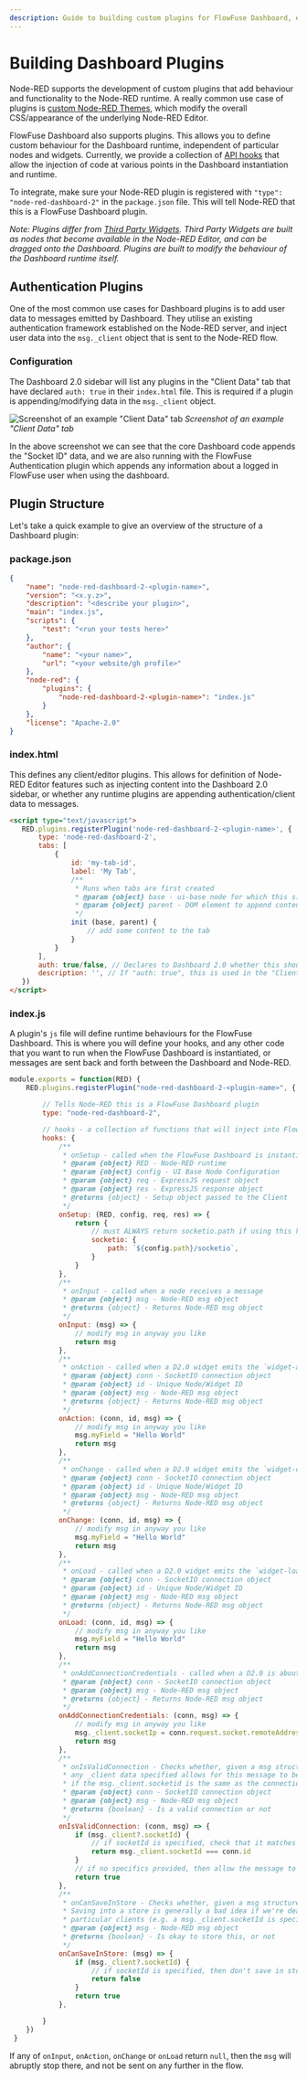 ```yaml
---
description: Guide to building custom plugins for FlowFuse Dashboard, enhancing its capabilities with your functionality.
---
```


<script setup>
    import AddedIn from '../../components/AddedIn.vue';
</script>

# Building Dashboard Plugins <AddedIn version="0.11.0"/>

Node-RED supports the development of custom plugins that add behaviour and functionality to the Node-RED runtime. A really common use case of plugins is [custom Node-RED Themes](https://nodered.org/docs/api/ui/themes/), which modify the overall CSS/appearance of the underlying Node-RED Editor.

FlowFuse Dashboard also supports plugins. This allows you to define custom behaviour for the Dashboard runtime, independent of particular nodes and widgets. Currently, we provide a collection of [API hooks](#index-js) that allow the injection of code at various points in the Dashboard instantiation and runtime.

To integrate, make sure your Node-RED plugin is registered with `"type": "node-red-dashboard-2"` in the `package.json` file. This will tell Node-RED that this is a FlowFuse Dashboard plugin.

_Note: Plugins differ from [Third Party Widgets](../widgets/third-party.md). Third Party Widgets are built as nodes that become available in the Node-RED Editor, and can be dragged onto the Dashboard. Plugins are built to modify the behaviour of the Dashboard runtime itself._

## Authentication Plugins <AddedIn version="1.10.0"/>

One of the most common use cases for Dashboard plugins is to add user data to messages emitted by Dashboard. They utilise an existing authentication framework established on the Node-RED server, and inject user data into the `msg._client` object that is sent to the Node-RED flow.

### Configuration

The Dashboard 2.0 sidebar will list any plugins in the "Client Data" tab that have declared `auth: true` in their `index.html` file. This is required if a plugin is appending/modifying data in the `msg._client` object.

![Screenshot of an example "Client Data" tab](/images/dashboard-sidebar-clientdata.png)
_Screenshot of an example "Client Data" tab_

In the above screenshot we can see that the core Dashboard code appends the "Socket ID" data, and we are also running with the FlowFuse Authentication plugin which appends any information about a logged in FlowFuse user when using the dashboard.

## Plugin Structure

Let's take a quick example to give an overview of the structure of a Dashboard plugin:

### package.json

```json
{
    "name": "node-red-dashboard-2-<plugin-name>",
    "version": "<x.y.z>",
    "description": "<describe your plugin>",
    "main": "index.js",
    "scripts": {
        "test": "<run your tests here>"
    },
    "author": {
        "name": "<your name>",
        "url": "<your website/gh profile>"
    },
    "node-red": {
        "plugins": {
            "node-red-dashboard-2-<plugin-name>": "index.js"
        }
    },
    "license": "Apache-2.0"
}
```

### index.html

This defines any client/editor plugins. This allows for definition of Node-RED Editor features such as injecting content into the Dashboard 2.0 sidebar, or whether any runtime plugins are appending authentication/client data to messages.

 ```html
 <script type="text/javascript">
    RED.plugins.registerPlugin('node-red-dashboard-2-<plugin-name>', {
        type: 'node-red-dashboard-2',
        tabs: [
            {
                id: 'my-tab-id',
                label: 'My Tab',
                /**
                 * Runs when tabs are first created
                 * @param {object} base - ui-base node for which this sidebar represents
                 * @param {object} parent - DOM element to append content to
                 */
                init (base, parent) {
                    // add some content to the tab
                }
            }
        ],
        auth: true/false, // Declares to Dashboard 2.0 whether this should list in the "Client Data" tab
        description: '', // If "auth: true", this is used in the "Client Data" tab of the Dashboard Sidebar
    })
</script>
 ```

### index.js

A plugin's `js` file will define runtime behaviours for the FlowFuse Dashboard. This is where you will define your hooks, and any other code that you want to run when the FlowFuse Dashboard is instantiated, or messages are sent back and forth between the Dashboard and Node-RED.

```js
module.exports = function(RED) {
    RED.plugins.registerPlugin("node-red-dashboard-2-<plugin-name>", {

        // Tells Node-RED this is a FlowFuse Dashboard plugin
        type: "node-red-dashboard-2",

        // hooks - a collection of functions that will inject into FlowFuse Dashboard
        hooks: {
            /**
             * onSetup - called when the FlowFuse Dashboard is instantiated
             * @param {object} RED - Node-RED runtime
             * @param {object} config - UI Base Node Configuration
             * @param {object} req - ExpressJS request object
             * @param {object} res - ExpressJS response object
             * @returns {object} - Setup object passed to the Client
             */ 
            onSetup: (RED, config, req, res) => {
                return {
                    // must ALWAYS return socketio.path if using this hook
                    socketio: {
                        path: `${config.path}/socketio`, 
                    }
                }
            },
            /**
             * onInput - called when a node receives a message
             * @param {object} msg - Node-RED msg object
             * @returns {object} - Returns Node-RED msg object
             */ 
            onInput: (msg) => {
                // modify msg in anyway you like
                return msg
            },
            /**
             * onAction - called when a D2.0 widget emits the `widget-action` event via SocketIO
             * @param {object} conn - SocketIO connection object
             * @param {object} id - Unique Node/Widget ID
             * @param {object} msg - Node-RED msg object
             * @returns {object} - Returns Node-RED msg object
             */ 
            onAction: (conn, id, msg) => {
                // modify msg in anyway you like
                msg.myField = "Hello World"
                return msg
            },
            /**
             * onChange - called when a D2.0 widget emits the `widget-change` event via SocketIO
             * @param {object} conn - SocketIO connection object
             * @param {object} id - Unique Node/Widget ID
             * @param {object} msg - Node-RED msg object
             * @returns {object} - Returns Node-RED msg object
             */ 
            onChange: (conn, id, msg) => {
                // modify msg in anyway you like
                msg.myField = "Hello World"
                return msg
            },
            /**
             * onLoad - called when a D2.0 widget emits the `widget-load` event via SocketIO
             * @param {object} conn - SocketIO connection object
             * @param {object} id - Unique Node/Widget ID
             * @param {object} msg - Node-RED msg object
             * @returns {object} - Returns Node-RED msg object
             */ 
            onLoad: (conn, id, msg) => {
                // modify msg in anyway you like
                msg.myField = "Hello World"
                return msg
            },
            /**
             * onAddConnectionCredentials - called when a D2.0 is about to send a message in Node-RED
             * @param {object} conn - SocketIO connection object
             * @param {object} msg - Node-RED msg object
             * @returns {object} - Returns Node-RED msg object
             */ 
            onAddConnectionCredentials: (conn, msg) => {
                // modify msg in anyway you like
                msg._client.socketIp = conn.request.socket.remoteAddress
                return msg
            },
            /**
             * onIsValidConnection - Checks whether, given a msg structure and Socket connection,
             * any _client data specified allows for this message to be sent, e.g.
             * if the msg._client.socketid is the same as the connection's ID
             * @param {object} conn - SocketIO connection object
             * @param {object} msg - Node-RED msg object
             * @returns {boolean} - Is a valid connection or not
             */ 
            onIsValidConnection: (conn, msg) => {
                if (msg._client?.socketId) {
                    // if socketId is specified, check that it matches the connection's ID
                    return msg._client.socketId === conn.id
                }
                // if no specifics provided, then allow the message to be sent
                return true
            },
            /**
             * onCanSaveInStore - Checks whether, given a msg structure, the msg can be saved in the store
             * Saving into a store is generally a bad idea if we're dealing with messages only intended for
             * particular clients (e.g. a msg._client.socketId is specified)
             * @param {object} msg - Node-RED msg object
             * @returns {boolean} - Is okay to store this, or not
             */
            onCanSaveInStore: (msg) => {
                if (msg._client?.socketId) {
                    // if socketId is specified, then don't save in store
                    return false
                }
                return true
            },

        }
    })
 }
 ```

 If any of `onInput`, `onAction`, `onChange` or `onLoad` return `null`, then the `msg` will abruptly stop there, and not be sent on any further in the flow.